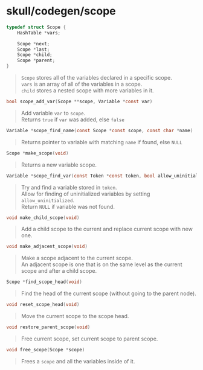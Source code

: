 # skull/codegen/scope

```c
typedef struct Scope {
	HashTable *vars;

	Scope *next;
	Scope *last;
	Scope *child;
	Scope *parent;
}
```

> `Scope` stores all of the variables declared in a specific scope.
> \
> `vars` is an array of all of the variables in a scope.
> \
> `child` stores a nested scope with more variables in it.

```c
bool scope_add_var(Scope **scope, Variable *const var)
```

> Add variable `var` to `scope`.
> \
> Returns `true` if `var` was added, else `false`

```c
Variable *scope_find_name(const Scope *const scope, const char *name)
```

> Returns pointer to variable with matching `name` if found, else `NULL`

```c
Scope *make_scope(void)
```

> Returns a new variable scope.

```c
Variable *scope_find_var(const Token *const token, bool allow_uninitialized)
```

> Try and find a variable stored in `token`.
> \
> Allow for finding of uninitialized variables by setting `allow_uninitialized`.
> \
> Return `NULL` if variable was not found.

```c
void make_child_scope(void)
```

> Add a child scope to the current and replace current scope with new one.

```c
void make_adjacent_scope(void)
```

> Make a scope adjacent to the current scope.
> \
> An adjacent scope is one that is on the same level as the current scope and
> after a child scope.

```c
Scope *find_scope_head(void)
```

> Find the head of the current scope (without going to the parent node).

```c
void reset_scope_head(void)
```

> Move the current scope to the scope head.

```c
void restore_parent_scope(void)
```

> Free current scope, set current scope to parent scope.

```c
void free_scope(Scope *scope)
```

> Frees a `scope` and all the variables inside of it.

